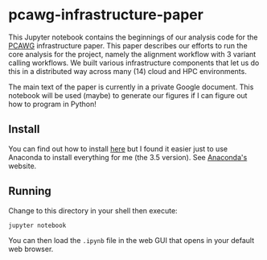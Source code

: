 # pcawg-infrastructure-paper

This Jupyter notebook contains the beginnings of our analysis code for the [PCAWG](https://dcc.icgc.org/pcawg) infrastructure paper.  This paper describes our efforts to run the core analysis for the project, namely the alignment workflow with 3 variant calling workflows.  We built various infrastructure components that let us do this in a distributed way across many (14) cloud and HPC environments.

The main text of the paper is currently in a private Google document.  This notebook will be used (maybe) to generate our figures if I can figure out how to program in Python!

## Install

You can find out how to install [here](http://jupyter.readthedocs.org/en/latest/install.html) but I found it easier just to use Anaconda to install everything for me (the 3.5 version).  See [Anaconda's](https://www.continuum.io/downloads) website.

## Running

Change to this directory in your shell then execute:

    jupyter notebook

You can then load the `.ipynb` file in the web GUI that opens in your default web browser.

